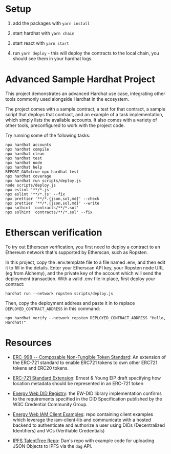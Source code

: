 # Setup

1. add the packages with `yarn install`

2. start hardhat with `yarn chain`

3. start react with `yarn start`

4. run `yarn deploy` - this will deploy the contracts to the local chain, you should see them in your hardhat logs.

# Advanced Sample Hardhat Project

This project demonstrates an advanced Hardhat use case, integrating other tools commonly used alongside Hardhat in the ecosystem.

The project comes with a sample contract, a test for that contract, a sample script that deploys that contract, and an example of a task implementation, which simply lists the available accounts. It also comes with a variety of other tools, preconfigured to work with the project code.

Try running some of the following tasks:

```shell
npx hardhat accounts
npx hardhat compile
npx hardhat clean
npx hardhat test
npx hardhat node
npx hardhat help
REPORT_GAS=true npx hardhat test
npx hardhat coverage
npx hardhat run scripts/deploy.js
node scripts/deploy.js
npx eslint '**/*.js'
npx eslint '**/*.js' --fix
npx prettier '**/*.{json,sol,md}' --check
npx prettier '**/*.{json,sol,md}' --write
npx solhint 'contracts/**/*.sol'
npx solhint 'contracts/**/*.sol' --fix
```

# Etherscan verification

To try out Etherscan verification, you first need to deploy a contract to an Ethereum network that's supported by Etherscan, such as Ropsten.

In this project, copy the .env.template file to a file named .env, and then edit it to fill in the details. Enter your Etherscan API key, your Ropsten node URL (eg from Alchemy), and the private key of the account which will send the deployment transaction. With a valid .env file in place, first deploy your contract:

```shell
hardhat run --network ropsten scripts/deploy.js
```

Then, copy the deployment address and paste it in to replace `DEPLOYED_CONTRACT_ADDRESS` in this command:

```shell
npx hardhat verify --network ropsten DEPLOYED_CONTRACT_ADDRESS "Hello, Hardhat!"
```


# Resources

- [ERC-998 -- Composable Non-Fungible Token Standard](https://eips.ethereum.org/EIPS/eip-998): An extension of the ERC-721 standard to enable ERC721 tokens to own other ERC721 tokens and ERC20 tokens.

- [ERC-721 Standard Extension](https://github.com/ethereum/EIPs/pull/3551/commits/cc3a2725ad7cdc24f717cfb2c4e72fc48cc03b28): Ernest & Young EIP draft specifying how location metadata should be represented in an ERC-721 token

- [Energy Web DID Registry](https://github.com/energywebfoundation/ew-did-registry): the EW-DID library implementation confirms to the requirements specified in the DID Specification published by the W3C Credential Community Group.

- [Energy Web IAM Client Examples](https://github.com/energywebfoundation/iam-client-examples): repo containing client examples which leverage the iam-client-lib and communicate with a hosted backend to authenticate and authorize a user using DIDs (Decentralized Identifiers) and VCs (Verifiable Credentials)

- [IPFS TalentTree Repo](https://github.com/Dan-Nolan/TalentTreeIPFS): Dan's repo with example code for uploading JSON Objects to IPFS via the `dag` API.
